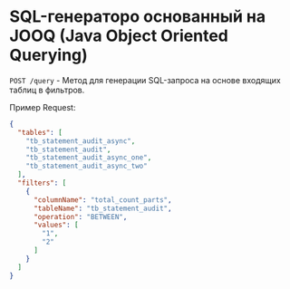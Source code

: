 # SQL-генераторо основанный на JOOQ (Java Object Oriented Querying)
```POST /query``` - Метод для генерации SQL-запроса на основе входящих таблиц в фильтров.

Пример Request:
```json 
{
  "tables": [
    "tb_statement_audit_async",
    "tb_statement_audit",
    "tb_statement_audit_async_one",
    "tb_statement_audit_async_two"
  ],
  "filters": [
    {
      "columnName": "total_count_parts",
      "tableName": "tb_statement_audit",
      "operation": "BETWEEN",
      "values": [
        "1",
        "2"
      ]
    }
  ]
}
``` 

